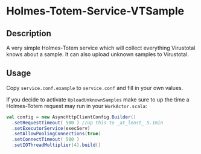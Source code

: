 # Holmes-Totem-Service-VTSample

## Description

A very simple Holmes-Totem service which will collect everything Virustotal knows about a sample.
It can also upload unknown samples to Virustotal.

## Usage

Copy `service.conf.example` to `service.conf` and fill in your own values.

If you decide to activate `UploadUnknownSamples` make sure to up the time a Holmes-Totem request may run
in your `WorkActor.scala`:
```scala
val config = new AsyncHttpClientConfig.Builder()
  .setRequestTimeout( 500 ) //up this to _at_least_ 5.1min
  .setExecutorService(execServ)
  .setAllowPoolingConnections(true)
  .setConnectTimeout( 500 )
  .setIOThreadMultiplier(4).build()
```
